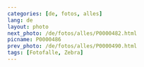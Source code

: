 ```yaml
---
categories: [de, fotos, alles]
lang: de
layout: photo
next_photo: /de/fotos/alles/P0000482.html
picname: P0000486
prev_photo: /de/fotos/alles/P0000490.html
tags: [Fotofalle, Zebra]
---
```


